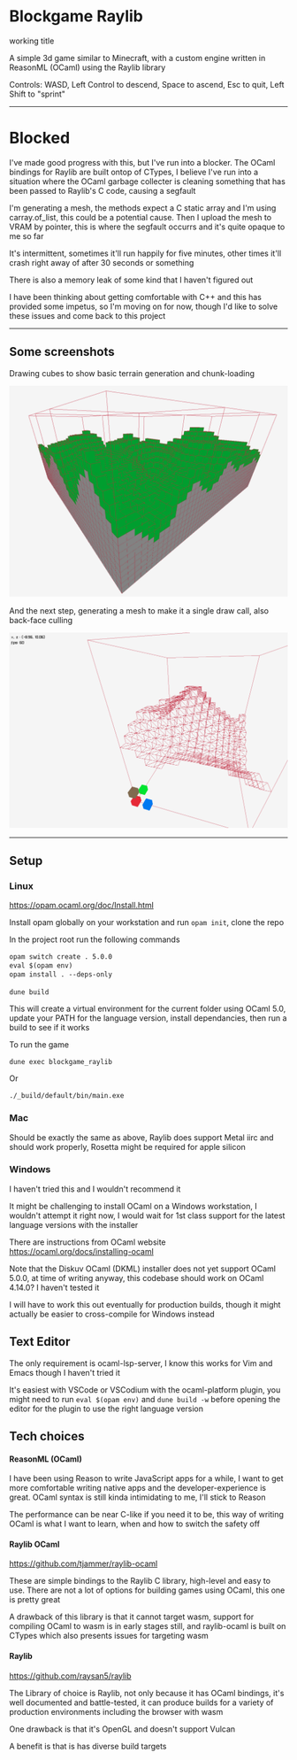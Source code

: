 # Blockgame Raylib 
working title 

A simple 3d game similar to Minecraft, with a custom engine written in ReasonML (OCaml) using the Raylib library

Controls: WASD, Left Control to descend, Space to ascend, Esc to quit, Left Shift to "sprint"

--- 

# Blocked 

I've made good progress with this, but I've run into a blocker. The OCaml bindings for Raylib are built ontop of CTypes, I believe I've run into a situation where the OCaml garbage collecter is cleaning something that has been passed to Raylib's C code, causing a segfault

I'm generating a mesh, the methods expect a C static array and I'm using carray.of_list, this could be a potential cause. Then I upload the mesh to VRAM by pointer, this is where the segfault occurrs and it's quite opaque to me so far 

It's intermittent, sometimes it'll run happily for five minutes, other times it'll crash right away of after 30 seconds or something 

There is also a memory leak of some kind that I haven't figured out 

I have been thinking about getting comfortable with C++ and this has provided some impetus, so I'm moving on for now, though I'd like to solve these issues and come back to this project

---

## Some screenshots 

Drawing cubes to show basic terrain generation and chunk-loading 

![Drawing Cubes](./screenshots/blocks.png)

And the next step, generating a mesh to make it a single draw call, also back-face culling

![Drawing Meshes](./screenshots/mesh.png)

---

## Setup 

### Linux

https://opam.ocaml.org/doc/Install.html 

Install opam globally on your workstation and run `opam init`, clone the repo

In the project root run the following commands 
```
opam switch create . 5.0.0
eval $(opam env)
opam install . --deps-only

dune build
```
This will create a virtual environment for the current folder using OCaml 5.0, update your PATH for the language version, install dependancies, then run a build to see if it works


To run the game 
```
dune exec blockgame_raylib
```

Or 
```
./_build/default/bin/main.exe
```

### Mac 

Should be exactly the same as above, Raylib does support Metal iirc and should work properly, Rosetta might be required for apple silicon 

### Windows 

I haven't tried this and I wouldn't recommend it 

It might be challenging to install OCaml on a Windows workstation, I wouldn't attempt it right now, I would wait for 1st class support for the latest language versions with the installer

There are instructions from OCaml website https://ocaml.org/docs/installing-ocaml

Note that the Diskuv OCaml (DKML) installer does not yet support OCaml 5.0.0, at time of writing anyway, this codebase should work on OCaml 4.14.0? I haven't tested it 

I will have to work this out eventually for production builds, though it might actually be easier to cross-compile for Windows instead 

## Text Editor 

The only requirement is ocaml-lsp-server, I know this works for Vim and Emacs though I haven't tried it

It's easiest with VSCode or VSCodium with the ocaml-platform plugin, you might need to run `eval $(opam env)` 
and `dune build -w` before opening the editor for the plugin to use the right language version

## Tech choices

#### ReasonML (OCaml)

I have been using Reason to write JavaScript apps for a while, I want to get more comfortable writing native apps and the developer-experience is great. OCaml syntax is still kinda intimidating to me, I'll stick to Reason 

The performance can be near C-like if you need it to be, this way of writing OCaml is what I want to learn, when and how to switch the safety off 

#### Raylib OCaml 

https://github.com/tjammer/raylib-ocaml 

These are simple bindings to the Raylib C library, high-level and easy to use. There are not a lot of options for building games using OCaml, this one is pretty great 

A drawback of this library is that it cannot target wasm, support for compiling OCaml to wasm is in early stages still, and raylib-ocaml is built on CTypes which also presents issues for targeting wasm 

#### Raylib 

https://github.com/raysan5/raylib 

The Library of choice is Raylib, not only because it has OCaml bindings, it's well documented and battle-tested, it can produce builds for a variety of production environments including the browser with wasm 

One drawback is that it's OpenGL and doesn't support Vulcan 

A benefit is that is has diverse build targets 
